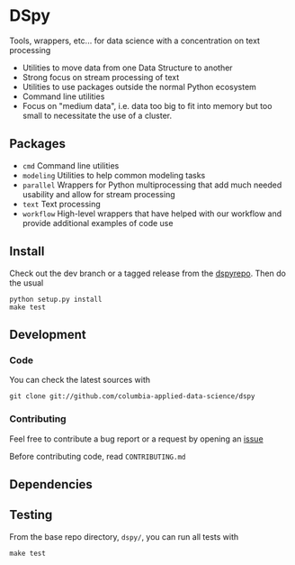 DSpy
====

Tools, wrappers, etc... for data science with a concentration on text processing

* Utilities to move data from one Data Structure to another
* Strong focus on stream processing of text
* Utilities to use packages outside the normal Python ecosystem
* Command line utilities
* Focus on "medium data", i.e. data too big to fit into memory but too small to necessitate the use of a cluster.


Packages
--------

* `cmd` Command line utilities
* `modeling` Utilities to help common modeling tasks
* `parallel` Wrappers for Python multiprocessing that add much needed usability and allow for stream processing
* `text` Text processing
* `workflow` High-level wrappers that have helped with our workflow and provide additional examples of code use

Install
-------
Check out the dev branch or a tagged release from the [dspyrepo][dspyrepo].  Then do the usual

    python setup.py install
    make test


Development
-----------

### Code

You can check the latest sources with

    git clone git://github.com/columbia-applied-data-science/dspy

### Contributing

Feel free to contribute a bug report or a request by opening an [issue](https://github.com/columbia-applied-data-science/dspy/issues)

Before contributing code, read `CONTRIBUTING.md`

Dependencies
------------

Testing
-------
From the base repo directory, `dspy/`, you can run all tests with

    make test



[dspyrepo]: https://github.com/columbia-applied-data-science/dspy
